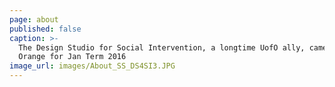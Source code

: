```yaml
---
page: about
published: false
caption: >-
  The Design Studio for Social Intervention, a longtime UofO ally, came to
  Orange for Jan Term 2016
image_url: images/About_SS_DS4SI3.JPG
---
```


